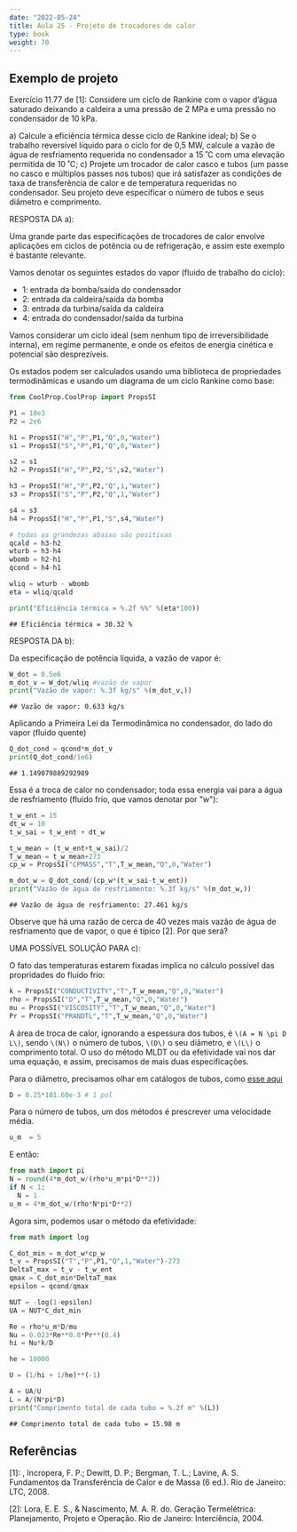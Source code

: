 ```yaml
---
date: "2022-05-24"
title: Aula 25 - Projeto de trocadores de calor
type: book
weight: 70
---
```


## Exemplo de projeto

Exercício 11.77 de [1]: Considere um ciclo de Rankine com o vapor d’água saturado deixando a caldeira a uma pressão de 2 MPa e uma pressão no condensador de 10 kPa.

a) Calcule a eficiência térmica desse ciclo de Rankine ideal;
b) Se o trabalho reversível líquido para o ciclo for de 0,5 MW, calcule a vazão de água de resfriamento requerida no condensador a 15 ˚C com uma elevação permitida de 10 ˚C;
c) Projete um trocador de calor casco e tubos (um passe no casco e múltiplos passes nos tubos) que irá satisfazer as condições de taxa de transferência de calor e de temperatura requeridas no condensador. Seu projeto deve especificar o número de tubos e seus diâmetro e comprimento.

RESPOSTA DA a):

Uma grande parte das especificações de trocadores de calor envolve aplicações em ciclos de potência ou de refrigeração, e assim este exemplo é bastante relevante.

Vamos denotar os seguintes estados do vapor (fluido de trabalho do ciclo):

- 1: entrada da bomba/saída do condensador
- 2: entrada da caldeira/saída da bomba
- 3: entrada da turbina/saída da caldeira
- 4: entrada do condensador/saída da turbina

Vamos considerar um ciclo ideal (sem nenhum tipo de irreversibilidade interna), em regime permanente, e onde os efeitos de energia cinética e potencial são desprezíveis.

Os estados podem ser calculados usando uma biblioteca de propriedades termodinâmicas e usando um diagrama de um ciclo Rankine como base:


```python
from CoolProp.CoolProp import PropsSI

P1 = 10e3
P2 = 2e6

h1 = PropsSI("H","P",P1,"Q",0,"Water")
s1 = PropsSI("S","P",P1,"Q",0,"Water")

s2 = s1
h2 = PropsSI("H","P",P2,"S",s2,"Water")

h3 = PropsSI("H","P",P2,"Q",1,"Water")
s3 = PropsSI("S","P",P2,"Q",1,"Water")

s4 = s3
h4 = PropsSI("H","P",P1,"S",s4,"Water")

# todas as grandezas abaixo são positivas
qcald = h3-h2
wturb = h3-h4
wbomb = h2-h1
qcond = h4-h1

wliq = wturb - wbomb
eta = wliq/qcald

print("Eficiência térmica = %.2f %%" %(eta*100))
```

```
## Eficiência térmica = 30.32 %
```

RESPOSTA DA b):

Da especificação de potência líquida, a vazão de vapor é:


```python
W_dot = 0.5e6
m_dot_v = W_dot/wliq #vazão de vapor
print("Vazão de vapor: %.3f kg/s" %(m_dot_v,))
```

```
## Vazão de vapor: 0.633 kg/s
```

Aplicando a Primeira Lei da Termodinâmica no condensador, do lado do vapor (fluido quente)


```python
Q_dot_cond = qcond*m_dot_v
print(Q_dot_cond/1e6)
```

```
## 1.149079889292989
```

Essa é a troca de calor no condensador; toda essa energia vai para a água de resfriamento (fluido frio, que vamos denotar por "w"):


```python
t_w_ent = 15
dt_w = 10
t_w_sai = t_w_ent + dt_w

t_w_mean = (t_w_ent+t_w_sai)/2
T_w_mean = t_w_mean+273
cp_w = PropsSI("CPMASS","T",T_w_mean,"Q",0,"Water")

m_dot_w = Q_dot_cond/(cp_w*(t_w_sai-t_w_ent))
print("Vazão de água de resfriamento: %.3f kg/s" %(m_dot_w,))
```

```
## Vazão de água de resfriamento: 27.461 kg/s
```

Observe que há uma razão de cerca de 40 vezes mais vazão de água de resfriamento que de vapor, o que é típico [2]. Por que será?

UMA POSSÍVEL SOLUÇÃO PARA c):

O fato das temperaturas estarem fixadas implica no cálculo possível das propridades do fluido frio:


```python
k = PropsSI("CONDUCTIVITY","T",T_w_mean,"Q",0,"Water")
rho = PropsSI("D","T",T_w_mean,"Q",0,"Water")
mu = PropsSI("VISCOSITY","T",T_w_mean,"Q",0,"Water")
Pr = PropsSI("PRANDTL","T",T_w_mean,"Q",0,"Water")
```

A área de troca de calor, ignorando a espessura dos tubos, é `\(A = N \pi D L\)`, sendo `\(N\)` o número de tubos, `\(D\)` o seu diâmetro, e `\(L\)` o comprimento total. O uso do método MLDT ou da efetividade vai nos dar uma equação, e assim, precisamos de mais duas especificações.

Para o diâmetro, precisamos olhar em catálogos de tubos, como [esse aqui](https://tubonasa.com.br/site/images/portfolio/Catalogo-Tubonasa.pdf)


```python
D = 0.25*101.60e-3 # 1 pol
```

Para o número de tubos, um dos métodos é prescrever uma velocidade média.


```python
u_m  = 5
```

E então:


```python
from math import pi
N = round(4*m_dot_w/(rho*u_m*pi*D**2))
if N < 1:
  N = 1
u_m = 4*m_dot_w/(rho*N*pi*D**2)
```

Agora sim, podemos usar o método da efetividade:


```python
from math import log

C_dot_min = m_dot_w*cp_w
t_v = PropsSI("T","P",P1,"Q",1,"Water")-273
DeltaT_max = t_v - t_w_ent
qmax = C_dot_min*DeltaT_max
epsilon = qcond/qmax

NUT = -log(1-epsilon)
UA = NUT*C_dot_min

Re = rho*u_m*D/mu
Nu = 0.023*Re**0.8*Pr**(0.4)
hi = Nu*k/D

he = 10000

U = (1/hi + 1/he)**(-1)

A = UA/U
L = A/(N*pi*D)
print("Comprimento total de cada tubo = %.2f m" %(L))
```

```
## Comprimento total de cada tubo = 15.98 m
```


## Referências

[1]: , Incropera, F. P.; Dewitt, D. P.; Bergman, T. L.; Lavine, A. S. Fundamentos da Transferência de Calor e de Massa (6 ed.). Rio de Janeiro: LTC, 2008.

[2]: Lora, E. E. S., & Nascimento, M. A. R. do. Geração Termelétrica: Planejamento, Projeto e Operação. Rio de Janeiro: Interciência, 2004.
